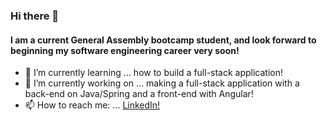 ### Hi there 👋

#### I am a current General Assembly bootcamp student, and look forward to beginning my software engineering career very soon! 

- 🌱 I’m currently learning ... how to build a full-stack application!
- 🔭 I’m currently working on ... making a full-stack application with a back-end on Java/Spring and a front-end with Angular!
- 📫 How to reach me: ... [LinkedIn!](https://www.linkedin.com/in/abby-henes-8312a2208/)

<!--
**dinowaffles/dinowaffles** is a ✨ _special_ ✨ repository because its `README.md` (this file) appears on your GitHub profile.

Here are some ideas to get you started:

- 🔭 I’m currently working on ...
- 🌱 I’m currently learning ...
- 👯 I’m looking to collaborate on ...
- 🤔 I’m looking for help with ...
- 💬 Ask me about ...
- 📫 How to reach me: ...
- 😄 Pronouns: ...
- ⚡ Fun fact: ...
-->
